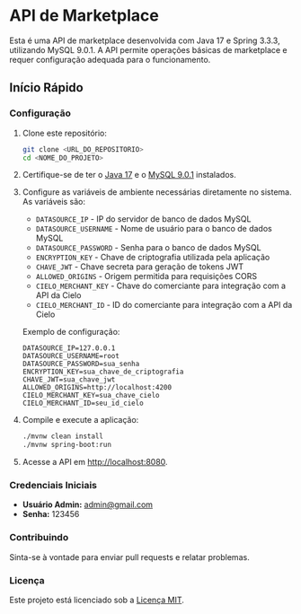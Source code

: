 # API de Marketplace

Esta é uma API de marketplace desenvolvida com Java 17 e Spring 3.3.3, utilizando MySQL 9.0.1. A API permite operações básicas de marketplace e requer configuração adequada para o funcionamento.

## Início Rápido

### Configuração

1. Clone este repositório:
    ```bash
    git clone <URL_DO_REPOSITORIO>
    cd <NOME_DO_PROJETO>
    ```

2. Certifique-se de ter o [Java 17](https://www.oracle.com/java/technologies/javase-jdk17-downloads.html) e o [MySQL 9.0.1](https://dev.mysql.com/downloads/) instalados.

3. Configure as variáveis de ambiente necessárias diretamente no sistema. As variáveis são:

    - `DATASOURCE_IP` - IP do servidor de banco de dados MySQL
    - `DATASOURCE_USERNAME` - Nome de usuário para o banco de dados MySQL
    - `DATASOURCE_PASSWORD` - Senha para o banco de dados MySQL
    - `ENCRYPTION_KEY` - Chave de criptografia utilizada pela aplicação
    - `CHAVE_JWT` - Chave secreta para geração de tokens JWT
    - `ALLOWED_ORIGINS` - Origem permitida para requisições CORS
    - `CIELO_MERCHANT_KEY` - Chave do comerciante para integração com a API da Cielo
    - `CIELO_MERCHANT_ID` - ID do comerciante para integração com a API da Cielo

   Exemplo de configuração:
    ```env
    DATASOURCE_IP=127.0.0.1
    DATASOURCE_USERNAME=root
    DATASOURCE_PASSWORD=sua_senha
    ENCRYPTION_KEY=sua_chave_de_criptografia
    CHAVE_JWT=sua_chave_jwt
    ALLOWED_ORIGINS=http://localhost:4200
    CIELO_MERCHANT_KEY=sua_chave_cielo
    CIELO_MERCHANT_ID=seu_id_cielo
    ```

4. Compile e execute a aplicação:

    ```bash
    ./mvnw clean install
    ./mvnw spring-boot:run
    ```

5. Acesse a API em [http://localhost:8080](http://localhost:8080).

### Credenciais Iniciais

- **Usuário Admin:** admin@gmail.com
- **Senha:** 123456

### Contribuindo

Sinta-se à vontade para enviar pull requests e relatar problemas.

### Licença

Este projeto está licenciado sob a [Licença MIT](LICENSE).
